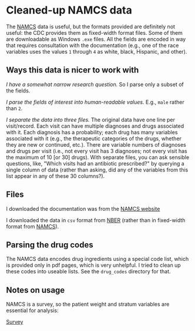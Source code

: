 # Cleaned-up NAMCS data

The [NAMCS](https://www.cdc.gov/nchs/ahcd/ahcd_questionnaires.htm) data is
useful, but the formats provided are definitely not useful: the CDC provides
them as fixed-width format files. Some of them are downloadable as Windows
`.exe` files. All the fields are encoded in way that requires consultation with
the documentation (e.g., one of the race variables uses the values `1` through
`4` as white, black, Hispanic, and other).

## Ways this data is nicer to work with

*I have a somewhat narrow research question.* So I parse only a subset of the fields.

*I parse the fields of interest into human-readable values.* E.g., `male` rather than `2`.

*I separate the data into three files.* The original data have one line per
visit/record. Each visit can have multiple diagnoses and drugs associated with
it. Each diagnosis has a probability; each drug has many variables associated
with it (e.g., the therapeutic categories of the drugs, whether they are new or
continued, etc.). There are variable numbers of diagnoses and drugs per visit
(i.e., not every visit has 3 diagnoses; not every visit has the maximum of 10
[or 30] drugs). With separate files, you can ask sensible questions, like,
"Which visits had an antibiotic prescribed?" by querying a single column of
data (rather than asking, did any of the variables from this list appear in any
of these 30 columns?).

## Files

I downloaded the documentation was from the [NAMCS website](ftp://ftp.cdc.gov/pub/Health_Statistics/NCHS/Dataset_Documentation/NAMCS)

I downloaded the data in `csv` format from [NBER](http://www.nber.org/data/national-ambulatory-medical-care-survey.html) (rather than in fixed-width format from [NAMCS](ftp://ftp.cdc.gov/pub/Health_Statistics/NCHS/Datasets/NAMCS/)).

## Parsing the drug codes

The NAMCS data encodes drug ingredients using a special code list, which is
provided only in pdf pages, which is very unhelpful. I tried to clean up these
codes into useable lists. See the `drug_codes` directory for that.

## Notes on usage

NAMCS is a survey, so the patient weight and stratum variables are essential for analysis:

[Survey](https://stat.ethz.ch/pipermail/r-help/2005-October/080170.html)
